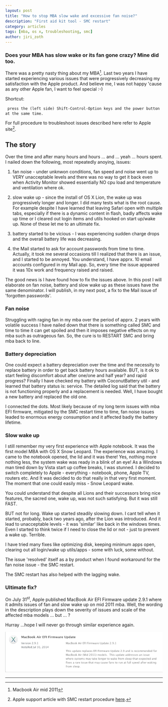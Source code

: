 ```yaml
---
layout: post
title: "How to stop MBA slow wake and excessive fan noise?"
description: "First aid kit tool - SMC restart"
category: articles
tags: [mba, os x, troubleshooting, smc]
author: jiri_zoth
---
```

### Does your MBA has slow wake or its fan gone crazy? Mine did too.
There was a pretty nasty thing about my MBA[^1]. Last two years I have started experiencing various issues that were progressively decreasing my satisfaction with the Apple product. And believe me, I was not happy 'cause as any other Apple fan, I want to feel special :-)


Shortcut:

```
 press the (left side) Shift-Control-Option keys and the power button at the same time.
```
For full procedure to troubleshoot issues described here refer to Apple site[^2].

## The story
Over the time and after many hours and hours ... and ... yeah ... hours spent. I nailed down the following, most repeatedly anoying, issues:

1. fan noise - under unknwon conditions, fan speed and noise went up to VERY unacceptable levels and there was no way to get it back even when Activity Monitor showed essentially NO cpu load and temperature and ventilation where ok.
2. slow wake up - since the install of OS X Lion, the wake up was progressively longer and longer. I did many tests what is the root cause. For example despite I have learned that leaving Safari open with multiple tabs, especially if there is a dynamic content in flash, badly affects wake up time or I cleared out login items and utils hooked on start up/wake up. None of these let me to an ultimate fix.
3. battery started to be vicious - I was experiencing sudden charge drops and the overall battery life was decreasing.

4. the Mail started to ask for account passwords from time to time. Actually, it took me several occasions till I realized that there is an issue, and I started to be annoyed. You understand, I have apprx. 10 email accounts configured in my Mail app. So, every time the issue appeared it was 10x work and frequency raised and raised.

The good news is I have found how to fix the issues above. In this post I will elaborate on fan noise, battery and slow wake up as these issues have the same denominator.     I will publish, in my next post, a fix to the Mail issue of 'forgotten passwords'.

### Fan noise
Struggling with raging fan in my mba over the period of apprx. 2 years with volatile success I have nailed down that there is something called SMC and time to time it can get spoiled and then it imposes negative effects on my mba such as outrageous fan. So, the cure is to RESTART SMC and bring mba back to line.

### Battery depreciation
One could expect a battery depreciation over the time and the necessity to replace battery in order to get back battery hours available. BUT, is it ok to start feeling discomfort about after one/one and half year? and rapid progress?
Finally I have checked my battery with CoconutBattery util - and learned that battery status is: service. The detailed log said that the battery is not functioning properly and a replacement is needed. Well, I have bought a new battery and replaced the old one.

I connected the dots. Most likely because of my long term issues with mba EFI firmware, mitigated by the SMC restart time to time, fan noise issues leaded to enormous energy consumption and it affected badly the battery lifetime.

### Slow wake up
I still remember my very first experience with Apple notebook. It was the first model MBA with OS X Snow Leopard. The experience was amazing. I came to the notebook opened, the lid and it was there! Yes, nothing more nothing less, the system wake was ready in a blink of an eye! As a Windows man tired down by Vista start up coffee breaks, I was stunned. I decided to switch completely to Apple - everything - notebook, phone, Apple TV, routers etc. And It was decided to do that really in that very first moment. The moment that one could easily miss - Snow Leopard wake.

You could understand that despite all Lions and their successors bring nice features, the sacred one, wake up, was not such satisfying. But it was still FAST.

BUT not for long. Wake up started steadily slowing down. I cant tell when it started, probably, back two years ago, after the Lion was introduced. And it lead to unacceptable levels - it was 'similar' like back in the windows times. Even I started to think twice if I need to close the lid or not - just to prevent a wake up. Terrible.

I have tried many fixes like optimizing disk, keeping minimum apps open, clearing out all login/wake up utils/apps - some with luck, some without.

The issue 'resolved' itself as a by product when I found workaround for the fan noise issue - the SMC restart.

The SMC restart has also helped with the lagging wake.


### Ultimate fix?
On July 31<sup>st</sup>, Apple published MacBook Air EFI Firmware update 2.9.1 where it admits issues of fan and slow wake up on mid 2011 mba. Well, the wording in the description plays down the severity of issues and scale of the affected mba models ... but ... ?

Hurray ...hope I will never go through similar experience again.

![My helpful screenshot](/assets/2014/EFI-update.png)
_____

[^1]:Macbook Air mid 2011
[^2]:Apple support article with SMC restart procedure [here](http://support.apple.com/kb/HT3964?viewlocale=en_US&locale=en_US).

